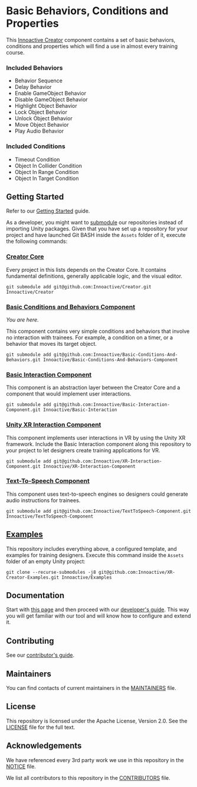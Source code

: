 # Basic Behaviors, Conditions and Properties 

This [Innoactive Creator](https://github.com/Innoactive/Creator) component contains a set of basic behaviors, conditions and properties which will find a use in almost every training course.

### Included Behaviors

- Behavior Sequence
- Delay Behavior
- Enable GameObject Behavior
- Disable GameObject Behavior
- Highlight Object Behavior
- Lock Object Behavior
- Unlock Object Behavior
- Move Object Behavior
- Play Audio Behavior

### Included Conditions

- Timeout Condition
- Object In Collider Condition
- Object In Range Condition
- Object In Target Condition

## Getting Started

Refer to our [Getting Started](http://developers.innoactive.de/documentation/creator/latest/articles/getting-started/index.html) guide.

As a developer, you might want to [submodule](https://git-scm.com/book/en/v2/Git-Tools-Submodules) our repositories instead of importing Unity packages. Given that you have set up a repository for your project and have launched Git BASH inside the `Assets` folder of it, execute the following commands:

### [Creator Core](https://github.com/Innoactive/Creator)

Every project in this lists depends on the Creator Core. It contains fundamental definitions, generally applicable logic, and the visual editor.

```
git submodule add git@github.com:Innoactive/Creator.git Innoactive/Creator
```

### [Basic Conditions and Behaviors Component](https://github.com/Innoactive/Basic-Conditions-And-Behaviors)

*You are here.*

This component contains very simple conditions and behaviors that involve no interaction with trainees. For example, a condition on a timer, or a behavior that moves its target object. 

```
git submodule add git@github.com:Innoactive/Basic-Conditions-And-Behaviors.git Innoactive/Basic-Conditions-And-Behaviors-Component
```

### [Basic Interaction Component](https://github.com/Innoactive/Basic-Interaction-Component)

This component is an abstraction layer between the Creator Core and a component that would implement user interactions.

```
git submodule add git@github.com:Innoactive/Basic-Interaction-Component.git Innoactive/Basic-Interaction 
```

### [Unity XR Interaction Component](https://github.com/Innoactive/XR-Interaction-Component)

This component implements user interactions in VR by using the Unity XR framework. Include the Basic Interaction component along this repository to your project to let designers create training applications for VR.

```
git submodule add git@github.com:Innoactive/XR-Interaction-Component.git Innoactive/XR-Interaction-Component
```

### [Text-To-Speech Component](https://github.com/Innoactive/TextToSpeech-Component)

This component uses text-to-speech engines so designers could generate audio instructions for trainees.

```
git submodule add git@github.com:Innoactive/TextToSpeech-Component.git Innoactive/TextToSpeech-Component
```

## [Examples](https://github.com/Innoactive/XR-Creator-Examples)

This repository includes everything above, a configured template, and examples for training designers. Execute this command inside the `Assets` folder of an empty Unity project:

```
git clone --recurse-submodules -j8 git@github.com:Innoactive/XR-Creator-Examples.git Innoactive/Examples
```

## Documentation

Start with [this page](http://developers.innoactive.de/documentation/creator/latest/articles/getting-started/index.html) and then proceed with our [developer's guide](http://developers.innoactive.de/documentation/creator/latest/articles/developer/index.html). This way you will get familiar with our tool and will know how to configure and extend it.

## Contributing

See our [contributor's guide](.github/CONTRIBUTING.md).

## Maintainers

You can find contacts of current maintainers in the [MAINTAINERS](.github/MAINTAINERS.md) file.

## License

This repository is licensed under the Apache License, Version 2.0. See the [LICENSE](LICENSE.md) file for the full text.

## Acknowledgements

We have referenced every 3rd party work we use in this repository in the [NOTICE](NOTICE.md) file.

We list all contributors to this repository in the [CONTRIBUTORS](.github/CONTRIBUTORS.md) file.